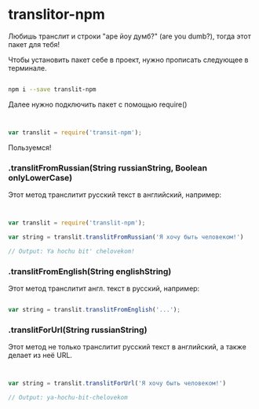 # translitor-npm
Любишь транслит и строки "аре йоу думб?" (are you dumb?), тогда этот пакет для тебя!

Чтобы установить пакет себе в проект, нужно прописать следующее в терминале.

```sh

npm i --save translit-npm

```

Далее нужно подключить пакет с помощью require()

```js


var translit = require('transit-npm');


```

Пользуемся!

### .translitFromRussian(String russianString, Boolean onlyLowerCase)

Этот метод транслитит русский текст в английский, например:

```js


var translit = require('translit-npm');

var string = translit.translitFromRussian('Я хочу быть человеком!')

// Output: Ya hochu bit' chelovekom!


```

### .translitFromEnglish(String englishString)

Этот метод транслитит англ. текст в русский, например:

```js

var string = translit.translitFromEnglish('...');

```

### .translitForUrl(String russianString)

Этот метод не только транслитит русский текст в английский, а также делает из неё URL.

```js


var string = translit.translitForUrl('Я хочу быть человеком!')

// Output: ya-hochu-bit-chelovekom


```
